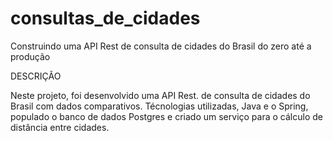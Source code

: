 # consultas_de_cidades
Construindo uma API Rest de consulta de cidades do Brasil do zero até a produção

DESCRIÇÃO

Neste projeto, foi desenvolvido uma API Rest. de consulta de cidades do Brasil com dados comparativos. 
Técnologias utilizadas, Java e o Spring, populado o banco de dados Postgres e criado um serviço para o cálculo 
de distância entre cidades.
